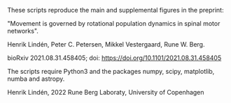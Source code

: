 These scripts reproduce the main and supplemental figures in the preprint:


"Movement is governed by rotational population dynamics in spinal motor networks".

Henrik Lindén, Peter C. Petersen, Mikkel Vestergaard, Rune W. Berg.

bioRxiv 2021.08.31.458405; doi: https://doi.org/10.1101/2021.08.31.458405



The scripts require Python3 and the packages numpy, scipy, matplotlib, numba and astropy. 

Henrik Lindén, 2022
Rune Berg Laboraty, University of Copenhagen
